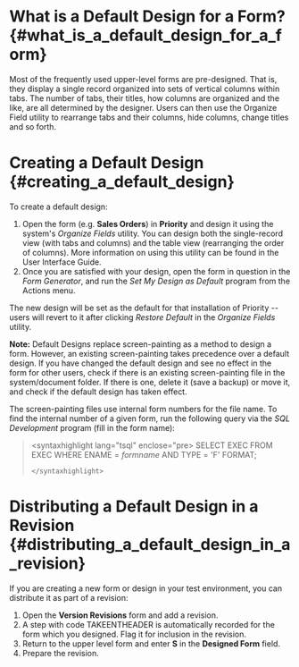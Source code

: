# What is a Default Design for a Form? {#what_is_a_default_design_for_a_form}

Most of the frequently used upper-level forms are pre-designed. That is,
they display a single record organized into sets of vertical columns
within tabs. The number of tabs, their titles, how columns are organized
and the like, are all determined by the designer. Users can then use the
Organize Field utility to rearrange tabs and their columns, hide
columns, change titles and so forth.

# Creating a Default Design {#creating_a_default_design}

To create a default design:

1.  Open the form (e.g. **Sales Orders**) in **Priority** and design it
    using the system\'s *Organize Fields* utility. You can design both
    the single-record view (with tabs and columns) and the table view
    (rearranging the order of columns). More information on using this
    utility can be found in the User Interface Guide.
2.  Once you are satisfied with your design, open the form in question
    in the *Form Generator*, and run the *Set My Design as Default*
    program from the Actions menu.

The new design will be set as the default for that installation of
Priority -- users will revert to it after clicking *Restore Default* in
the *Organize Fields* utility.

**Note:** Default Designs replace screen-painting as a method to design
a form. However, an existing screen-painting takes precedence over a
default design. If you have changed the default design and see no effect
in the form for other users, check if there is an existing
screen-painting file in the system/document folder. If there is one,
delete it (save a backup) or move it, and check if the default design
has taken effect.

The screen-painting files use internal form numbers for the file name.
To find the internal number of a given form, run the following query via
the *SQL Development* program (fill in the form name):

> \<syntaxhighlight lang=\"tsql\" enclose=\"pre> SELECT EXEC FROM EXEC
> WHERE ENAME = *formname* AND TYPE = 'F' FORMAT;
>
> ```{=html}
> </syntaxhighlight>
> ```

# Distributing a Default Design in a Revision {#distributing_a_default_design_in_a_revision}

If you are creating a new form or design in your test environment, you
can distribute it as part of a revision:

1.  Open the **Version Revisions** form and add a revision.
2.  A step with code TAKEENTHEADER is automatically recorded for the
    form which you designed. Flag it for inclusion in the revision.
3.  Return to the upper level form and enter **S** in the **Designed
    Form** field.
4.  Prepare the revision.
